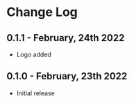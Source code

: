 # Change Log

## 0.1.1 - February, 24th 2022

- Logo added
## 0.1.0 - February, 23th 2022

- Initial release
